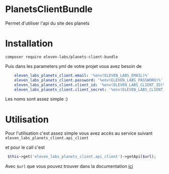 # PlanetsClientBundle

Permet d'utiliser l'api du site des planets

# Installation 

```composer require eleven-labs/planets-client-bundle```

Puis dans les parameters.yml de votre projet vous avez besoin de

```yaml
    eleven_labs_planets_client.email: '%env(ELEVEN_LABS_EMAIL)%'
    eleven_labs_planets_client.password: '%env(ELEVEN_LABS_PASSWORD)%'
    eleven_labs_planets_client.client_id: '%env(ELEVEN_LABS_CLIENT_ID)%'
    eleven_labs_planets_client.client_secret: '%env(ELEVEN_LABS_CLIENT_SECRET)%'
```

Les noms sont assez simple :)

# Utilisation

Pour l'utilisation c'est assez simple vous avez accès au service suivant `eleven_labs_planets_client.api_client`

et pour le call c'est 

```php
 $this->get('eleven_labs_planets_client.api_client')->getApi($url);
```

Avec `$url` que vous pouvez trouver dans la documentation [ici](https://planets-bo.eleven-labs.com/api/doc)

